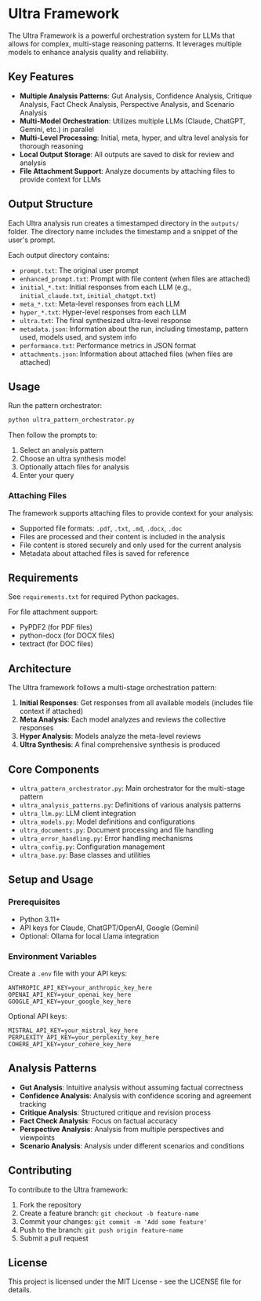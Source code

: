 # Ultra Framework

The Ultra Framework is a powerful orchestration system for LLMs that allows for complex, multi-stage reasoning patterns. It leverages multiple models to enhance analysis quality and reliability.

## Key Features

- **Multiple Analysis Patterns**: Gut Analysis, Confidence Analysis, Critique Analysis, Fact Check Analysis, Perspective Analysis, and Scenario Analysis
- **Multi-Model Orchestration**: Utilizes multiple LLMs (Claude, ChatGPT, Gemini, etc.) in parallel 
- **Multi-Level Processing**: Initial, meta, hyper, and ultra level analysis for thorough reasoning
- **Local Output Storage**: All outputs are saved to disk for review and analysis
- **File Attachment Support**: Analyze documents by attaching files to provide context for LLMs

## Output Structure

Each Ultra analysis run creates a timestamped directory in the `outputs/` folder. The directory name includes the timestamp and a snippet of the user's prompt.

Each output directory contains:

- `prompt.txt`: The original user prompt
- `enhanced_prompt.txt`: Prompt with file content (when files are attached)
- `initial_*.txt`: Initial responses from each LLM (e.g., `initial_claude.txt`, `initial_chatgpt.txt`)
- `meta_*.txt`: Meta-level responses from each LLM
- `hyper_*.txt`: Hyper-level responses from each LLM
- `ultra.txt`: The final synthesized ultra-level response
- `metadata.json`: Information about the run, including timestamp, pattern used, models used, and system info
- `performance.txt`: Performance metrics in JSON format
- `attachments.json`: Information about attached files (when files are attached)

## Usage

Run the pattern orchestrator:

```bash
python ultra_pattern_orchestrator.py
```

Then follow the prompts to:
1. Select an analysis pattern
2. Choose an ultra synthesis model
3. Optionally attach files for analysis
4. Enter your query

### Attaching Files

The framework supports attaching files to provide context for your analysis:

- Supported file formats: `.pdf`, `.txt`, `.md`, `.docx`, `.doc`
- Files are processed and their content is included in the analysis
- File content is stored securely and only used for the current analysis
- Metadata about attached files is saved for reference

## Requirements

See `requirements.txt` for required Python packages.

For file attachment support:
- PyPDF2 (for PDF files)
- python-docx (for DOCX files)
- textract (for DOC files)

## Architecture

The Ultra framework follows a multi-stage orchestration pattern:

1. **Initial Responses**: Get responses from all available models (includes file context if attached)
2. **Meta Analysis**: Each model analyzes and reviews the collective responses
3. **Hyper Analysis**: Models analyze the meta-level reviews
4. **Ultra Synthesis**: A final comprehensive synthesis is produced

## Core Components

- `ultra_pattern_orchestrator.py`: Main orchestrator for the multi-stage pattern
- `ultra_analysis_patterns.py`: Definitions of various analysis patterns
- `ultra_llm.py`: LLM client integration
- `ultra_models.py`: Model definitions and configurations
- `ultra_documents.py`: Document processing and file handling
- `ultra_error_handling.py`: Error handling mechanisms
- `ultra_config.py`: Configuration management
- `ultra_base.py`: Base classes and utilities

## Setup and Usage

### Prerequisites

- Python 3.11+
- API keys for Claude, ChatGPT/OpenAI, Google (Gemini)
- Optional: Ollama for local Llama integration

### Environment Variables

Create a `.env` file with your API keys:

```
ANTHROPIC_API_KEY=your_anthropic_key_here
OPENAI_API_KEY=your_openai_key_here
GOOGLE_API_KEY=your_google_key_here
```

Optional API keys:
```
MISTRAL_API_KEY=your_mistral_key_here
PERPLEXITY_API_KEY=your_perplexity_key_here
COHERE_API_KEY=your_cohere_key_here
```

## Analysis Patterns

- **Gut Analysis**: Intuitive analysis without assuming factual correctness
- **Confidence Analysis**: Analysis with confidence scoring and agreement tracking
- **Critique Analysis**: Structured critique and revision process
- **Fact Check Analysis**: Focus on factual accuracy
- **Perspective Analysis**: Analysis from multiple perspectives and viewpoints
- **Scenario Analysis**: Analysis under different scenarios and conditions

## Contributing

To contribute to the Ultra framework:

1. Fork the repository
2. Create a feature branch: `git checkout -b feature-name`
3. Commit your changes: `git commit -m 'Add some feature'`
4. Push to the branch: `git push origin feature-name`
5. Submit a pull request

## License

This project is licensed under the MIT License - see the LICENSE file for details.
